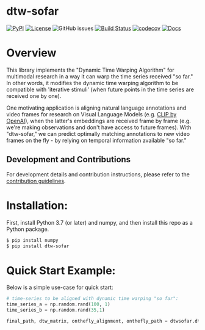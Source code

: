 # dtw-sofar

[![PyPI](https://img.shields.io/pypi/v/dtw-sofar)](https://pypi.org/project/dtw-sofar/)
[![License](https://img.shields.io/github/license/egeozguroglu/dtw-sofar.svg)](https://github.com/egeozguroglu/dtw-sofar)
![GitHub issues](https://img.shields.io/github/issues/egeozguroglu/dtw-sofar) [![Build Status](https://github.com/egeozguroglu/dtw-sofar/workflows/Build%20Status/badge.svg?branch=main)](https://github.com/egeozguroglu/dtw-sofar/actions?query=workflow%3A%22Build+Status%22) [![codecov](https://codecov.io/gh/egeozguroglu/dtw-sofar/branch/main/graph/badge.svg)](https://codecov.io/gh/egeozguroglu/dtw-sofar)
[![Docs](https://img.shields.io/badge/docs-passing-success)](https://egeozguroglu.github.io/dtw-sofar/)

# Overview

This library implements the "Dynamic Time Warping Algorithm" for multimodal research in a way it can warp the time series received "so far." In other words, it modifies the dynamic time warping algorithm to be compatible with 'iterative stimuli' (when future points in the time series are received one by one). 

One motivating application is aligning natural language annotations and video frames for research on Visual Language Models (e.g. [CLIP by OpenAI](https://openai.com/blog/clip/)), when the latter's embeddings are received frame by frame (e.g. we're making observations and don't have access to future frames). With "dtw-sofar," we can predict optimally matching annotations to new video frames on the fly - by relying on temporal information available "so far."

## Development and Contributions
For development details and contribution instructions, please refer to the [contribution guidelines](https://github.com/egeozguroglu/dtw-sofar/blob/main/CONTRIBUTING.md).


# Installation: 
First, install Python 3.7 (or later) and numpy, and then install this repo as a Python package. 

```bash
$ pip install numpy
$ pip install dtw-sofar
```

# Quick Start Example:
Below is a simple use-case for quick start:
    
```python
# time-series to be aligned with dynamic time warping "so far":
time_series_a = np.random.rand(100, 1)
time_series_b = np.random.rand(35,1)

final_path, dtw_matrix, onthefly_alignment, onthefly_path = dtwsofar.dtw_onthefly_classification(time_series_a, time_series_b)
```
